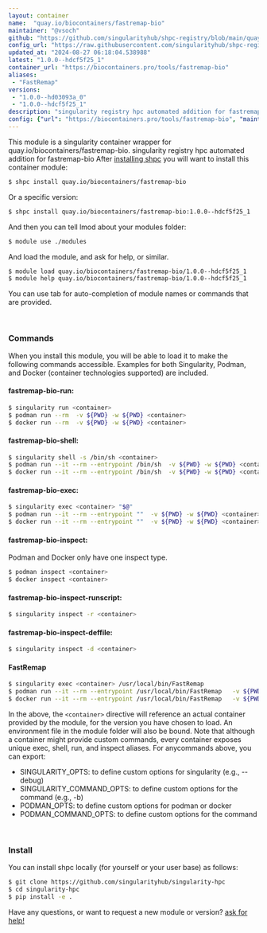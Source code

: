 ```yaml
---
layout: container
name:  "quay.io/biocontainers/fastremap-bio"
maintainer: "@vsoch"
github: "https://github.com/singularityhub/shpc-registry/blob/main/quay.io/biocontainers/fastremap-bio/container.yaml"
config_url: "https://raw.githubusercontent.com/singularityhub/shpc-registry/main/quay.io/biocontainers/fastremap-bio/container.yaml"
updated_at: "2024-08-27 06:18:04.538988"
latest: "1.0.0--hdcf5f25_1"
container_url: "https://biocontainers.pro/tools/fastremap-bio"
aliases:
 - "FastRemap"
versions:
 - "1.0.0--hd03093a_0"
 - "1.0.0--hdcf5f25_1"
description: "singularity registry hpc automated addition for fastremap-bio"
config: {"url": "https://biocontainers.pro/tools/fastremap-bio", "maintainer": "@vsoch", "description": "singularity registry hpc automated addition for fastremap-bio", "latest": {"1.0.0--hdcf5f25_1": "sha256:52f5ee29f0757576a8ed0265ba0a6f6863f99fa93b0f6c1efcbdab2ff3e67d0d"}, "tags": {"1.0.0--hd03093a_0": "sha256:f25adec9f93cacaeda45bd1a252d9d2fbfbd613d12842f79b4abda77de483ab9", "1.0.0--hdcf5f25_1": "sha256:52f5ee29f0757576a8ed0265ba0a6f6863f99fa93b0f6c1efcbdab2ff3e67d0d"}, "docker": "quay.io/biocontainers/fastremap-bio", "aliases": {"FastRemap": "/usr/local/bin/FastRemap"}}
---
```


This module is a singularity container wrapper for quay.io/biocontainers/fastremap-bio.
singularity registry hpc automated addition for fastremap-bio
After [installing shpc](#install) you will want to install this container module:


```bash
$ shpc install quay.io/biocontainers/fastremap-bio
```

Or a specific version:

```bash
$ shpc install quay.io/biocontainers/fastremap-bio:1.0.0--hdcf5f25_1
```

And then you can tell lmod about your modules folder:

```bash
$ module use ./modules
```

And load the module, and ask for help, or similar.

```bash
$ module load quay.io/biocontainers/fastremap-bio/1.0.0--hdcf5f25_1
$ module help quay.io/biocontainers/fastremap-bio/1.0.0--hdcf5f25_1
```

You can use tab for auto-completion of module names or commands that are provided.

<br>

### Commands

When you install this module, you will be able to load it to make the following commands accessible.
Examples for both Singularity, Podman, and Docker (container technologies supported) are included.

#### fastremap-bio-run:

```bash
$ singularity run <container>
$ podman run --rm  -v ${PWD} -w ${PWD} <container>
$ docker run --rm  -v ${PWD} -w ${PWD} <container>
```

#### fastremap-bio-shell:

```bash
$ singularity shell -s /bin/sh <container>
$ podman run --it --rm --entrypoint /bin/sh  -v ${PWD} -w ${PWD} <container>
$ docker run --it --rm --entrypoint /bin/sh  -v ${PWD} -w ${PWD} <container>
```

#### fastremap-bio-exec:

```bash
$ singularity exec <container> "$@"
$ podman run --it --rm --entrypoint ""  -v ${PWD} -w ${PWD} <container> "$@"
$ docker run --it --rm --entrypoint ""  -v ${PWD} -w ${PWD} <container> "$@"
```

#### fastremap-bio-inspect:

Podman and Docker only have one inspect type.

```bash
$ podman inspect <container>
$ docker inspect <container>
```

#### fastremap-bio-inspect-runscript:

```bash
$ singularity inspect -r <container>
```

#### fastremap-bio-inspect-deffile:

```bash
$ singularity inspect -d <container>
```


#### FastRemap

```bash
$ singularity exec <container> /usr/local/bin/FastRemap
$ podman run --it --rm --entrypoint /usr/local/bin/FastRemap   -v ${PWD} -w ${PWD} <container> -c " $@"
$ docker run --it --rm --entrypoint /usr/local/bin/FastRemap   -v ${PWD} -w ${PWD} <container> -c " $@"
```



In the above, the `<container>` directive will reference an actual container provided
by the module, for the version you have chosen to load. An environment file in the
module folder will also be bound. Note that although a container
might provide custom commands, every container exposes unique exec, shell, run, and
inspect aliases. For anycommands above, you can export:

 - SINGULARITY_OPTS: to define custom options for singularity (e.g., --debug)
 - SINGULARITY_COMMAND_OPTS: to define custom options for the command (e.g., -b)
 - PODMAN_OPTS: to define custom options for podman or docker
 - PODMAN_COMMAND_OPTS: to define custom options for the command

<br>

### Install

You can install shpc locally (for yourself or your user base) as follows:

```bash
$ git clone https://github.com/singularityhub/singularity-hpc
$ cd singularity-hpc
$ pip install -e .
```

Have any questions, or want to request a new module or version? [ask for help!](https://github.com/singularityhub/singularity-hpc/issues)